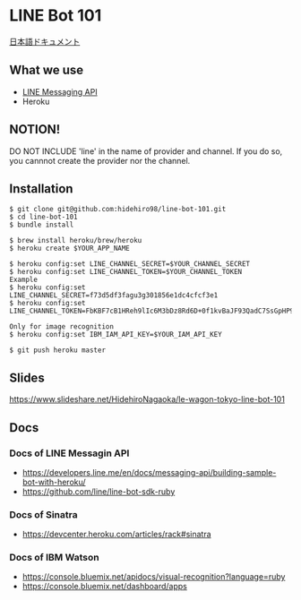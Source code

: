 # LINE Bot 101

[日本語ドキュメント](README.ja.md)

## What we use
- [LINE Messaging API](https://developers.line.me/en/docs/messaging-api/)
- Heroku

## NOTION!
DO NOT INCLUDE 'line' in the name of provider and channel.
If you do so, you cannnot create the provider nor the channel.

## Installation
```
$ git clone git@github.com:hidehiro98/line-bot-101.git
$ cd line-bot-101
$ bundle install

$ brew install heroku/brew/heroku
$ heroku create $YOUR_APP_NAME

$ heroku config:set LINE_CHANNEL_SECRET=$YOUR_CHANNEL_SECRET
$ heroku config:set LINE_CHANNEL_TOKEN=$YOUR_CHANNEL_TOKEN
Example
$ heroku config:set LINE_CHANNEL_SECRET=f73d5df3fagu3g301856e1dc4cfcf3e1
$ heroku config:set LINE_CHANNEL_TOKEN=FbKBF7cB1HReh9lIc6M3bDz8Rd6D+0f1kvBaJF93QadC7SsGpHP9K1EOOYkbwRThXHdVSSupJ4TgKMEtE/LbnE2heif2GZci+ntGdP89cGfrbLiofFFBlrFygi58f/B5UsvqkvlfNM7BHddRZhhV2RgdB04t89/1O/w1cDnyilFU=

Only for image recognition
$ heroku config:set IBM_IAM_API_KEY=$YOUR_IAM_API_KEY

$ git push heroku master
```

## Slides
https://www.slideshare.net/HidehiroNagaoka/le-wagon-tokyo-line-bot-101

## Docs
### Docs of LINE Messagin API
- https://developers.line.me/en/docs/messaging-api/building-sample-bot-with-heroku/
- https://github.com/line/line-bot-sdk-ruby

### Docs of Sinatra
- https://devcenter.heroku.com/articles/rack#sinatra

### Docs of IBM Watson
- https://console.bluemix.net/apidocs/visual-recognition?language=ruby
- https://console.bluemix.net/dashboard/apps
